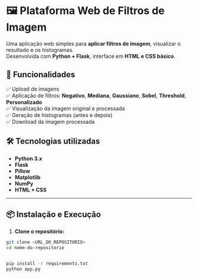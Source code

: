 # 🖼️ Plataforma Web de Filtros de Imagem

Uma aplicação web simples para **aplicar filtros de imagem**, visualizar o resultado e os histogramas.  
Desenvolvida com **Python + Flask**, interface em **HTML e CSS básico**.

## 🚀 Funcionalidades

✅ Upload de imagens  
✅ Aplicação de filtros: **Negativo**, **Mediana**, **Gaussiano**, **Sobel**, **Threshold**, **Personalizado**  
✅ Visualização da imagem original e processada  
✅ Geração de histogramas (antes e depois)  
✅ Download da imagem processada  

## 🛠️ Tecnologias utilizadas

- **Python 3.x**
- **Flask**
- **Pillow**
- **Matplotlib**
- **NumPy**
- **HTML + CSS**

---

## 📦 Instalação e Execução

1. **Clone o repositório:**

```bash
git clone <URL_DO_REPOSITORIO>
cd nome-do-repositorio


pip install -r requirements.txt
python app.py
